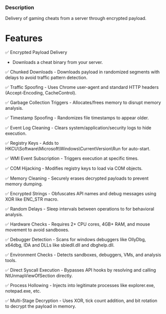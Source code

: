 ### Description
Delivery of gaming cheats from a server through encrypted payload.
# Features

✅ Encrypted Payload Delivery 
- Downloads a cheat binary from your server.

✅ Chunked Downloads - Downloads payload in randomized segments with delays to avoid traffic pattern detection.

✅ Traffic Spoofing - Uses Chrome user-agent and standard HTTP headers (Accept-Encoding, CacheControl).

✅ Garbage Collection Triggers - Allocates/frees memory to disrupt memory analysis.

✅ Timestamp Spoofing - Randomizes file timestamps to appear older.

✅ Event Log Cleaning - Clears system/application/security logs to hide execution.

✅ Registry Keys - Adds to HKCU\Software\Microsoft\Windows\CurrentVersion\Run for auto-start.

✅ WMI Event Subscription - Triggers execution at specific times.

✅ COM Hijacking - Modifies registry keys to load via COM objects.

✅ Memory Cleaning - Securely erases decrypted payloads to prevent memory dumping.

✅ Encrypted Strings - Obfuscates API names and debug messages using XOR like ENC_STR macro.

✅ Random Delays - Sleep intervals between operations to for behavioral analysis.

✅ Hardware Checks - Requires 2+ CPU cores, 4GB+ RAM, and mouse movement to avoid sandboxes.

✅ Debugger Detection - Scans for windows debuggers like OllyDbg, x64dbg, IDA and DLLs like sbiedll.dll and dbghelp.dll.

✅ Environment Checks - Detects sandboxes, debuggers, VMs, and analysis tools.

✅ Direct Syscall Execution - Bypasses API hooks by resolving and calling NtUnmapViewOfSection directly.

✅ Process Hollowing - Injects into legitimate processes like explorer.exe, notepad.exe, etc.

✅ Multi-Stage Decryption - Uses XOR, tick count addition, and bit rotation to decrypt the payload in memory.
